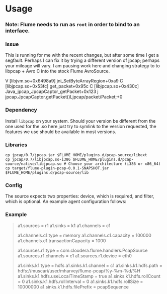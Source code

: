 Usage
=====

### Note: Flume needs to run as ``root`` in order to bind to an interface.

### Issue
This is running for me with the recent changes, but after some time I get a segfault. Perhaps I can fix it by trying a different version of jpcap; perhaps your mileage will vary. I am pausing work here and changing strategy to to libpcap + Avro C into the stock Flume AvroSource.

  V  [libjvm.so+0x6498a9]  jni_SetByteArrayRegion+0xa9
  C  [libjpcap.so+0x53fc]  get_packet+0x95c
  C  [libjpcap.so+0x430c]  Java_jpcap_JpcapCaptor_getPacket+0x123
  j  jpcap.JpcapCaptor.getPacket()Ljpcap/packet/Packet;+0

### Dependency
Install ``libpcap`` on your system. Should your version be different from the one used for the .so here just try to symlink to the version requested, the features we use should be available in most versions.

### Libraries
	cp jpcap/0.7/jpcap.jar $FLUME_HOME/plugins.d/pcap-source/libext
	cp jpcap/0.7/libjpcap.so-i386 $FLUME_HOME/plugins.d/pcap-source/native/libjpcap.so # Choose your architecture (i386 or x86_64)
	cp target/flume-plugin-pcap-0.0.1-SNAPSHOT.jar $FLUME_HOME/plugins.d/pcap-source/lib

### Config
The source expects two properties: device, which is required, and filter, which is optional. An example agent configuration follows:

### Example

> a1.sources = r1
> a1.sinks = k1
> a1.channels = c1
> 
> a1.channels.c1.type = memory
> a1.channels.c1.capacity = 100000
> a1.channels.c1.transactionCapacity = 1000
> 
> a1.sources.r1.type = com.cloudera.flume.handlers.PcapSource
> a1.sources.r1.channels = c1
> a1.sources.r1.device = eth0
> 
> a1.sinks.k1.type = hdfs
> a1.sinks.k1.channel = c1
> a1.sinks.k1.hdfs.path = hdfs://muscari/user/mharvey/flume-pcap/%y-%m-%d/%H
> a1.sinks.k1.hdfs.useLocalTimeStamp = true
> a1.sinks.k1.hdfs.rollCount = 0
> a1.sinks.k1.hdfs.rollInterval = 0
> a1.sinks.k1.hdfs.rollSize = 10000000
> a1.sinks.k1.hdfs.filePrefix = pcapSequence
